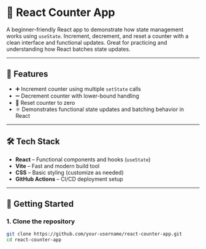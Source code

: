 # 🔢 React Counter App

A beginner-friendly React app to demonstrate how state management works using `useState`. Increment, decrement, and reset a counter with a clean interface and functional updates. Great for practicing and understanding how React batches state updates.

---

## 🚀 Features

- ➕ Increment counter using multiple `setState` calls
- ➖ Decrement counter with lower-bound handling
- 🔁 Reset counter to zero
- ⚛️ Demonstrates functional state updates and batching behavior in React

---

## 🛠️ Tech Stack

- **React** – Functional components and hooks (`useState`)
- **Vite** – Fast and modern build tool
- **CSS** – Basic styling (customize as needed)
- **GitHub Actions** – CI/CD deployment setup

---

## 📂 Getting Started

### 1. Clone the repository
```bash
git clone https://github.com/your-username/react-counter-app.git
cd react-counter-app
